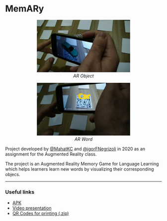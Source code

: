 # MemARy

<p align="center">
  <img src="https://raw.githubusercontent.com/MahatKC/MemARy/master/CarObject.png" width="300"/><br>
  <span><i>AR Object</i></span>
</p>

<p align="center">
  <img src="https://raw.githubusercontent.com/MahatKC/MemARy/master/CarWord.png" width="300"/><br>
  <span><i>AR Word</i></span>
</p>

Project developed by [@MahatKC](https://www.github.com/MahatKC) and [@igorFNegrizoli](https://www.github.com/igorFNegrizoli) in 2020 as an assignment for the Augmented Reality class.

The project is an Augmented Reality Memory Game for Language Learning which helps learners learn new words by visualizing their corresponding objecs.

________
### Useful links

* [APK](https://drive.google.com/file/d/19izk1FaZIaWdWJHuWQu3braDESgLA3fx/view?usp=sharing)
* [Video presentation](https://youtu.be/sAHNBM-vEEE)
* [QR Codes for printing (.zip)](https://drive.google.com/file/d/1ZriIKst1yRhEsJhn2WqZY6BJ_Djjz_6-/view?usp=sharing)
